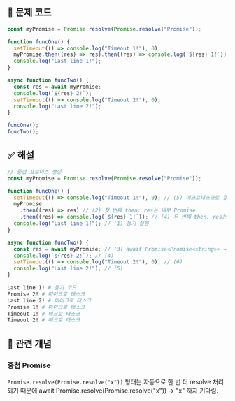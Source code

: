 ## 🔎 문제 코드

```js
const myPromise = Promise.resolve(Promise.resolve("Promise"));

function funcOne() {
  setTimeout(() => console.log("Timeout 1!"), 0);
  myPromise.then((res) => res).then((res) => console.log(`${res} 1!`));
  console.log("Last line 1!");
}

async function funcTwo() {
  const res = await myPromise;
  console.log(`${res} 2!`);
  setTimeout(() => console.log("Timeout 2!"), 0);
  console.log("Last line 2!");
}

funcOne();
funcTwo();
```

## ✅ 해설

```js
// 중첩 프로미스 생성
const myPromise = Promise.resolve(Promise.resolve("Promise"));
```

```js
function funcOne() {
  setTimeout(() => console.log("Timeout 1!"), 0); // (5) 매크로태스크로 큐에 들어감
  myPromise
    .then((res) => res) // (2) 첫 번째 then: res는 내부 Promise
    .then((res) => console.log(`${res} 1!`)); // (4) 두 번째 then: res는 "Promise"
  console.log("Last line 1!"); // (1) 동기 실행
}
```

```js
async function funcTwo() {
  const res = await myPromise; // (3) await Promise<Promise<string>> → await 후 "Promise"
  console.log(`${res} 2!`); // (4)
  setTimeout(() => console.log("Timeout 2!"), 0); // (6)
  console.log("Last line 2!"); // (5)
}
```

```bash
Last line 1! # 동기 코드
Promise 2! # 마이크로 태스크
Last line 2! # 마이크로 태스크
Promise 1! # 마이크로 태스크
Timeout 1! # 매크로 태스크
Timeout 2! # 매크로 태스크
```

## 🧠 관련 개념

### 중첩 Promise

`Promise.resolve(Promise.resolve("x"))` 형태는 자동으로 한 번 더 resolve 처리되기 때문에 await Promise.resolve(Promise.resolve("x")) -> "x" 까지 기다림.
